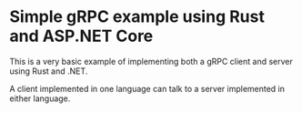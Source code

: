 # Simple gRPC example using Rust and ASP.NET Core

This is a very basic example of implementing both a gRPC client and server using Rust and .NET.

A client implemented in one language can talk to a server implemented in either language.
